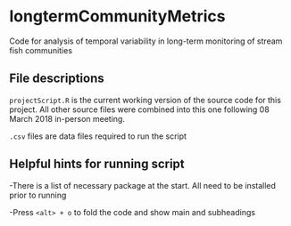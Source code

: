# longtermCommunityMetrics
Code for analysis of temporal variability in long-term monitoring of stream fish communities

## File descriptions
`projectScript.R` is the current working version of the source code for this project. All other source files were combined into this one following 08 March 2018 in-person meeting.

`.csv` files are data files required to run the script

## Helpful hints for running script
-There is a list of necessary package at the start. All need to be installed prior to running

-Press `<alt> + o` to fold the code and show main and subheadings
